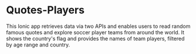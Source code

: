 # Quotes-Players

This Ionic app retrieves data via two APIs and enables users to read random famous quotes and explore soccer player teams from around the world. It shows the country's flag and provides the names of team players, filtered by age range and country.
